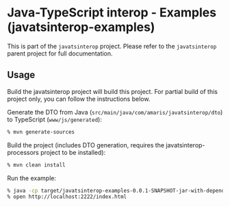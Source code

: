 # Java-TypeScript interop - Examples (javatsinterop-examples)

This is part of the `javatsinterop` project. Please refer to the `javatsinterop` parent project for full documentation.

## Usage

Build the javatsinterop project will build this project. For partial build of this project only, you can follow the instructions below.

Generate the DTO from Java (`src/main/java/com/amaris/javatsinterop/dto`) to TypeScript (`www/js/generated`):

```bash
% mvn generate-sources
```

Build the project (includes DTO generation, requires the javatsinterop-processors project to be installed):

```bash
% mvn clean install
```

Run the example:

```bash
% java -cp target/javatsinterop-examples-0.0.1-SNAPSHOT-jar-with-dependencies.jar com.amaris.javatsinterop.server.RestServer
% open http://localhost:2222/index.html

```

